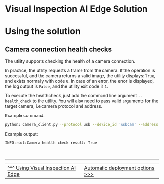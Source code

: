 # Visual Inspection AI Edge Solution

# Using the solution

## Camera connection health checks

The utility supports checking the health of a camera connection. 

In practice, the utility requests a frame from the camera. If the operation is successful, and the camera returns a valid image, the utility displays: `True`, and exists normally with code `0`. In case of an error, the error is displayed, the log output is `False`, and the utility exit code is `1`.

To execute the healthcheck, just add the command line argument `--health_check` to the utility. You will also need to pass valid arguments for the target camera, i.e camera protocol and address. 

Example command:

```bash
python3 camera_client.py --protocol usb --device_id 'usbcam' --address /dev/video0 --mode single --img_write --health_check 2>/dev/null
```

Example output:

```
INFO:root:Camera health check result: True
```

</br>

___

<table width="100%">
<tr><td><a href="./useviai.md">^^^ Using Visual Inspection AI Edge</td><td><a href="./miscautomaticdeployment.md">Automatic deployment options >>></td></tr>
</table>



 